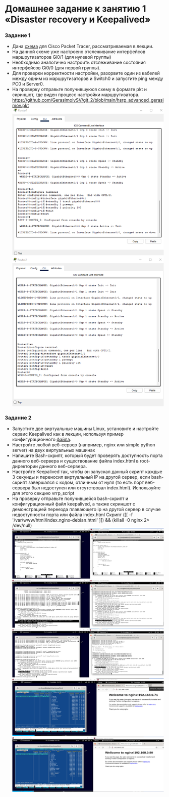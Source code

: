 # Домашнее задание к занятию 1 «Disaster recovery и Keepalived»

### Задание 1
- Дана [схема](1/hsrp_advanced.pkt) для Cisco Packet Tracer, рассматриваемая в лекции.
- На данной схеме уже настроено отслеживание интерфейсов маршрутизаторов Gi0/1 (для нулевой группы)
- Необходимо аналогично настроить отслеживание состояния интерфейсов Gi0/0 (для первой группы).
- Для проверки корректности настройки, разорвите один из кабелей между одним из маршрутизаторов и Switch0 и запустите ping между PC0 и Server0.
- На проверку отправьте получившуюся схему в формате pkt и скриншот, где виден процесс настройки маршрутизатора. https://github.com/GerasimoivSV/git_2/blob/main/hsrp_advanced_gerasimov.pkt
![image](https://github.com/GerasimoivSV/git_2/blob/GerasimoivSV-patch-1/6d.png)
![image](https://github.com/GerasimoivSV/git_2/blob/GerasimoivSV-patch-1/7d.png)
### Задание 2
- Запустите две виртуальные машины Linux, установите и настройте сервис Keepalived как в лекции, используя пример конфигурационного [файла](1/keepalived-simple.conf).
- Настройте любой веб-сервер (например, nginx или simple python server) на двух виртуальных машинах
- Напишите Bash-скрипт, который будет проверять доступность порта данного веб-сервера и существование файла index.html в root-директории данного веб-сервера.
- Настройте Keepalived так, чтобы он запускал данный скрипт каждые 3 секунды и переносил виртуальный IP на другой сервер, если bash-скрипт завершался с кодом, отличным от нуля (то есть порт веб-сервера был недоступен или отсутствовал index.html). Используйте для этого секцию vrrp_script
- На проверку отправьте получившейся bash-скрипт и конфигурационный файл keepalived, а также скриншот с демонстрацией переезда плавающего ip на другой сервер в случае недоступности порта или файла index.html
Скрипт ([[ -f '/var/www/html/index.nginx-debian.html' ]]) && (killall -0 nginx 2> /dev/null)
![image](https://github.com/GerasimoivSV/git_2/blob/GerasimoivSV-patch-1/5d.png)
![image](https://github.com/GerasimoivSV/git_2/blob/GerasimoivSV-patch-1/4d.png)
![image](https://github.com/GerasimoivSV/git_2/blob/GerasimoivSV-patch-1/3d.png)
![image](https://github.com/GerasimoivSV/git_2/blob/GerasimoivSV-patch-1/2d.png)
![image](https://github.com/GerasimoivSV/git_2/blob/GerasimoivSV-patch-1/1d.png)
